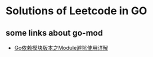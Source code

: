 # Solutions of Leetcode in GO
## some links about go-mod
+ [Go依赖模块版本之Module避坑使用详解](https://www.cnblogs.com/sunsky303/p/10710637.html)